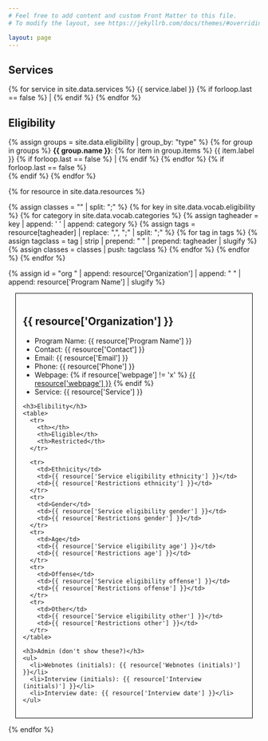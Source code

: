 ```yaml
---
# Feel free to add content and custom Front Matter to this file.
# To modify the layout, see https://jekyllrb.com/docs/themes/#overriding-theme-defaults

layout: page
---
```

<h2>Services</h2>

<div>
{% for service in site.data.services %}
  <a onclick="alert('Service: {{ service.label }}')">{{ service.label }}</a>
  {% if forloop.last == false %} | {% endif %}
{% endfor %}
</div>

<h2>Eligibility</h2>
<div>
{% assign groups = site.data.eligibility | group_by: "type" %}
{% for group in groups %}
  <strong>{{ group.name }}</strong>:
  {% for item in group.items %}
    <a onclick="alert('{{ group.name }}: {{ item.label }}')">{{ item.label }}</a>
    {% if forloop.last == false %} | {% endif %}
  {% endfor %}
  {% if forloop.last == false %} <br/> {% endif %}  
{% endfor %}
</div>

<div>


{% for resource in site.data.resources %}

  {% assign classes = "" | split: ";" %}
  {% for key in site.data.vocab.eligibility %}
    {% for category in site.data.vocab.categories %}
      {% assign tagheader = key | append: ' ' | append: category %}
      {% assign tags = resource[tagheader] | replace: ",", ";" | split: ";" %}
      {% for tag in tags %}
        {% assign tagclass = tag | strip | prepend: " " | prepend: tagheader | slugify %}
        {% assign classes = classes | push: tagclass %}
      {% endfor %}
    {% endfor %}
  {% endfor %}

  {% assign id = "org " | append: resource['Organization'] | append: " " | append: resource['Program Name'] | slugify %}
  <div id="{{ id }}" class="resource {{ classes | join: ' ' }}" style="border:  1px solid black; margin: 1em; padding: 1em;">
    <h2>{{ resource['Organization'] }}</h2>
    <ul>
      <li>Program Name: {{ resource['Program Name'] }}</li>
      <li>Contact: {{ resource['Contact'] }}</li>
      <li>Email: {{ resource['Email'] }}</li>
      <li>Phone: {{ resource['Phone'] }}</li>
      <li>Webpage: {% if resource['webpage'] != 'x' %}
        <a href="{{ resource['webpage'] }}">{{ resource['webpage'] }}</a>
        {% endif %}
      </li>
      <li>Service: {{ resource['Service'] }}</li>
    </ul>

    <h3>Elibility</h3>
    <table>
      <tr>
        <th></th>
        <th>Eligible</th>
        <th>Restricted</th>
      </tr>

      <tr>
        <td>Ethnicity</td>
        <td>{{ resource['Service eligibility ethnicity'] }}</td>
        <td>{{ resource['Restrictions ethnicity'] }}</td>
      </tr>
      <tr>
        <td>Gender</td>
        <td>{{ resource['Service eligibility gender'] }}</td>
        <td>{{ resource['Restrictions gender'] }}</td>
      </tr>
      <tr>
        <td>Age</td>
        <td>{{ resource['Service eligibility age'] }}</td>
        <td>{{ resource['Restrictions age'] }}</td>
      </tr>
      <tr>
        <td>Offense</td>
        <td>{{ resource['Service eligibility offense'] }}</td>
        <td>{{ resource['Restrictions offense'] }}</td>
      </tr>
      <tr>
        <td>Other</td>
        <td>{{ resource['Service eligibility other'] }}</td>
        <td>{{ resource['Restrictions other'] }}</td>
      </tr>
    </table>

    <h3>Admin (don't show these?)</h3>
    <ul>
      <li>Webnotes (initials): {{ resource['Webnotes (initials)'] }}</li>
      <li>Interview (initials): {{ resource['Interview (initials)'] }}</li>
      <li>Interview date: {{ resource['Interview date'] }}</li>
    </ul>
  </div>
{% endfor %}
